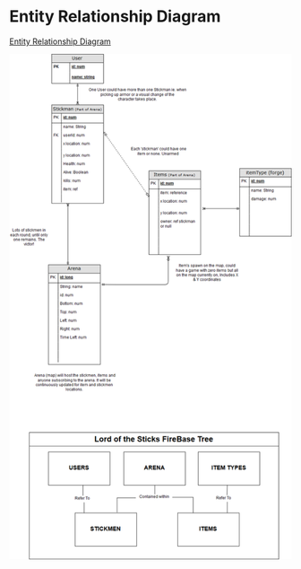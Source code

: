 # Entity Relationship Diagram

[Entity Relationship Diagram](lotsERD.pdf)

![Entity Relationship Diagram](lotsERD.png)
